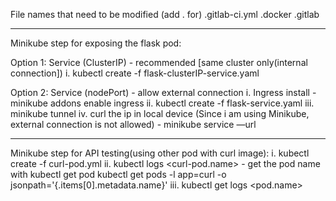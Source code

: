 File names that need to be modified (add . for)
.gitlab-ci.yml
.docker
.gitlab

------------------------------------------------------------------------
Minikube step for exposing the flask pod:

Option 1: Service (ClusterIP) - recommended [same cluster only(internal connection]) 
  i. kubectl create -f flask-clusterIP-service.yaml

Option 2: Service (nodePort) - allow external connection
  i. Ingress install
     - minikube addons enable ingress
  ii. kubectl create -f flask-service.yaml
  iii. minikube tunnel
  iv. curl the ip in local device (Since i am using Minikube, external connection is not allowed)
    - minikube service <service-name> —url

------------------------------------------------------------------------
Minikube step for API testing(using other pod with curl image):
  i. kubectl create -f curl-pod.yml
  ii. kubectl logs <curl-pod.name>
      - get the pod name with kubectl get pod <OR> kubectl get pods -l app=curl -o jsonpath='{.items[0].metadata.name}'
  iii. kubectl get logs <pod.name>



